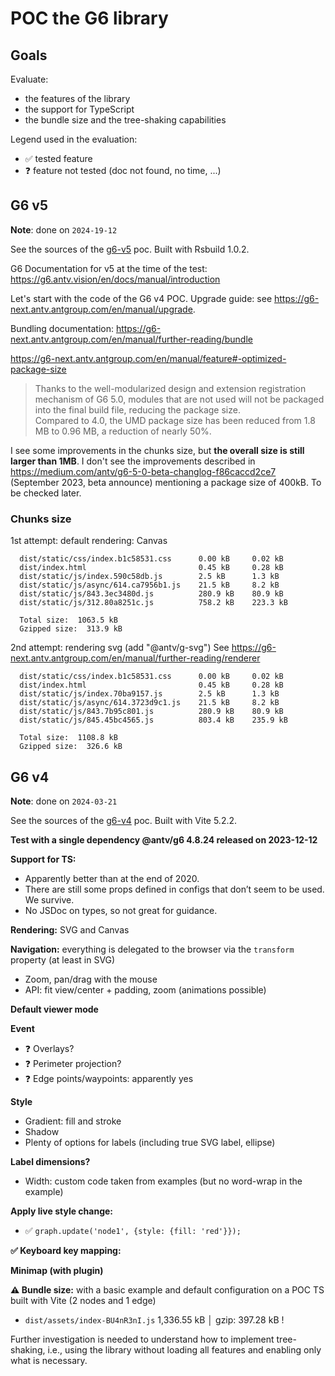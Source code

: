 # POC the G6 library

## Goals

Evaluate:
  - the features of the library
  - the support for TypeScript
  - the bundle size and the tree-shaking capabilities

Legend used in the evaluation:
- ✅ tested feature
- ❓ feature not tested (doc not found, no time, ...)


## G6 v5

**Note**: done on `2024-19-12`

See the sources of the [g6-v5](./g6-v5) poc. Built with Rsbuild 1.0.2.

G6 Documentation for v5 at the time of the test: https://g6.antv.vision/en/docs/manual/introduction

Let's start with the code of the G6 v4 POC. Upgrade guide: see https://g6-next.antv.antgroup.com/en/manual/upgrade.

Bundling documentation: https://g6-next.antv.antgroup.com/en/manual/further-reading/bundle

https://g6-next.antv.antgroup.com/en/manual/feature#-optimized-package-size
> Thanks to the well-modularized design and extension registration mechanism of G6 5.0, modules that are not used will not be packaged into the final build file, reducing the package size. \
Compared to 4.0, the UMD package size has been reduced from 1.8 MB to 0.96 MB, a reduction of nearly 50%.

I see some improvements in the chunks size, but **the overall size is still larger than 1MB**. I don't see the improvements described in https://medium.com/antv/g6-5-0-beta-changlog-f86caccd2ce7 (September 2023, beta announce) mentioning a package size of 400kB. To be checked later.

### Chunks size

1st attempt: default rendering: Canvas
```
  dist/static/css/index.b1c58531.css      0.00 kB     0.02 kB
  dist/index.html                         0.45 kB     0.28 kB
  dist/static/js/index.590c58db.js        2.5 kB      1.3 kB
  dist/static/js/async/614.ca7956b1.js    21.5 kB     8.2 kB
  dist/static/js/843.3ec3480d.js          280.9 kB    80.9 kB
  dist/static/js/312.80a8251c.js          758.2 kB    223.3 kB

  Total size:  1063.5 kB
  Gzipped size:  313.9 kB
```

2nd attempt: rendering svg (add "@antv/g-svg")
See https://g6-next.antv.antgroup.com/en/manual/further-reading/renderer
```
  dist/static/css/index.b1c58531.css      0.00 kB     0.02 kB
  dist/index.html                         0.45 kB     0.28 kB
  dist/static/js/index.70ba9157.js        2.5 kB      1.3 kB
  dist/static/js/async/614.3723d9c1.js    21.5 kB     8.2 kB
  dist/static/js/843.7b95c801.js          280.9 kB    80.9 kB
  dist/static/js/845.45bc4565.js          803.4 kB    235.9 kB

  Total size:  1108.8 kB
  Gzipped size:  326.6 kB
```

## G6 v4

**Note**: done on `2024-03-21`

See the sources of the [g6-v4](./g6-v4) poc. Built with Vite 5.2.2.

**Test with a single dependency @antv/g6 4.8.24 released on 2023-12-12**

**Support for TS:**

- Apparently better than at the end of 2020.
- There are still some props defined in configs that don’t seem to be used. We survive.
- No JSDoc on types, so not great for guidance.

**Rendering:** SVG and Canvas

**Navigation:** everything is delegated to the browser via the `transform` property (at least in SVG)

- Zoom, pan/drag with the mouse
- API: fit view/center + padding, zoom (animations possible)

**Default viewer mode**

**Event**

- ❓ Overlays?
- ❓ Perimeter projection?
- ❓ Edge points/waypoints: apparently yes

**Style**

- Gradient: fill and stroke
- Shadow
- Plenty of options for labels (including true SVG label, ellipse)

**Label dimensions?**

- Width: custom code taken from examples (but no word-wrap in the example)

**Apply live style change:**

- ✅ `graph.update('node1', {style: {fill: 'red'}});`

**✅ Keyboard key mapping:**

**Minimap (with plugin)**

**⚠️ Bundle size:** with a basic example and default configuration on a POC TS built with Vite (2 nodes and 1 edge)

- `dist/assets/index-BU4nR3nI.js` 1,336.55 kB │ gzip: 397.28 kB !

Further investigation is needed to understand how to implement tree-shaking, i.e., using the library without loading all features and enabling only what is necessary.



